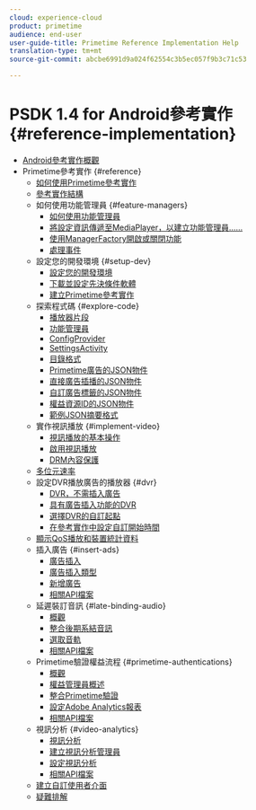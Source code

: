 ```yaml
---
cloud: experience-cloud
product: primetime
audience: end-user
user-guide-title: Primetime Reference Implementation Help
translation-type: tm+mt
source-git-commit: abcbe6991d9a024f62554c3b5ec057f9b3c71c53

---
```



# PSDK 1.4 for Android參考實作 {#reference-implementation}

+ [Android參考實作概觀](home.md)
+ Primetime參考實作 {#reference}
   + [如何使用Primetime參考實作](ref-implementation/how-to-use-ref-player.md)
   + [參考實作結構](ref-implementation/ref-player-structure.md)
   + 如何使用功能管理員 {#feature-managers}
      + [如何使用功能管理員](ref-implementation/using-feature-managers/how-to-use-feature-managers.md)
      + [將設定資訊傳遞至MediaPlayer，以建立功能管理員……](ref-implementation/using-feature-managers/creating-feature-managers.md)
      + [使用ManagerFactory開啟或關閉功能](ref-implementation/using-feature-managers/turning-features-on-off.md)
      + [處理事件](ref-implementation/using-feature-managers/handling-events.md)
   + 設定您的開發環境 {#setup-dev}
      + [設定您的開發環境](set-up-dev-environment/set-up-dev-environment-overview.md)
      + [下載並設定先決條件軟體](set-up-dev-environment/download-prereqs-android.md)
      + [建立Primetime參考實作](set-up-dev-environment/install-the-ref-player-project.md)
   + 探索程式碼 {#explore-code}
      + [播放器片段](set-up-dev-environment/exploring-code/player-fragment.md)
      + [功能管理員](set-up-dev-environment/exploring-code/about-psdk-feature-managers.md)
      + [ConfigProvider](set-up-dev-environment/exploring-code/config-provider.md)
      + [SettingsActivity](set-up-dev-environment/exploring-code/settings-activity.md)
      + [目錄格式](set-up-dev-environment/exploring-code/catalog-format.md)
      + [Primetime廣告的JSON物件](set-up-dev-environment/exploring-code/json-pt-ads.md)
      + [直接廣告插播的JSON物件](set-up-dev-environment/exploring-code/json-direct-ad-breaks.md)
      + [自訂廣告標籤的JSON物件](set-up-dev-environment/exploring-code/json-custom-ad-markers.md)
      + [權益資源ID的JSON物件](set-up-dev-environment/exploring-code/json-entitlement-resource-id.md)
      + [範例JSON摘要格式](set-up-dev-environment/exploring-code/example-json-feed-format.md)
   + 實作視訊播放 {#implement-video}
      + [視訊播放的基本操作](implement-video-playback/video-playback.md)
      + [啟用視訊播放](implement-video-playback/enable-video-playback.md)
      + [DRM內容保護](implement-video-playback/content-protection.md)
   + [多位元速率](implement-video-playback/mbr.md)
   + 設定DVR播放廣告的播放器 {#dvr}
      + [DVR，不需插入廣告](implement-video-playback/dvr/dvr-without-ad-insertion.md)
      + [具有廣告插入功能的DVR](implement-video-playback/dvr/dvr-with-ad-insertion.md)
      + [選擇DVR的自訂起點](implement-video-playback/dvr/dvr-custom-start-point.md)
      + [在參考實作中設定自訂開始時間](implement-video-playback/dvr/set-custom-start-time-dvr.md)
   + [顯示QoS播放和裝置統計資料](implement-video-playback/qos-statistics.md)
   + 插入廣告 {#insert-ads}
      + [廣告插入](insert-ads/ad-insertion.md)
      + [廣告插入類型](insert-ads/ad-insertion-types.md)
      + [新增廣告](insert-ads/add-advertising.md)
      + [相關API檔案](insert-ads/aps-callbacks-ad-insertion.md)
   + 延遲裝訂音訊 {#late-binding-audio}
      + [概觀](late-binding-audio/late-binding-audio-overview.md)
      + [整合後期系結音訊](late-binding-audio/aa-enable.md)
      + [選取音軌](late-binding-audio/select-audio-tracks.md)
      + [相關API檔案](late-binding-audio/aa-api-callbacks.md)
   + Primetime驗證權益流程 {#primetime-authentications}
      + [概觀](paytvpass-entitlement/paytvpass-entitlement-overview.md)
      + [權益管理員概述](paytvpass-entitlement/entitlement-overvivew.md)
      + [整合Primetime驗證](paytvpass-entitlement/integrate-pass.md)
      + [設定Adobe Analytics報表](paytvpass-entitlement/pass-analytics-setup.md)
      + [相關API檔案](paytvpass-entitlement/pass-apis-callbacks.md)
   + 視訊分析 {#video-analytics}
      + [視訊分析](video-analytics/video-analytics-overview.md)
      + [建立視訊分析管理員](video-analytics/create-video-analytics-manager.md)
      + [設定視訊分析](video-analytics/configure-video-analytics-manager.md)
      + [相關API檔案](video-analytics/va-apis-callbacks.md)
   + [建立自訂使用者介面](build-custom-ui.md)
   + [疑難排解](troubleshooting.md)
